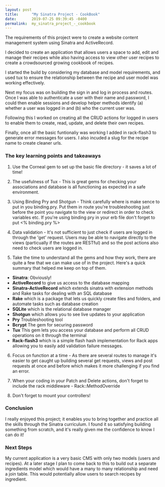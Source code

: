 ```yaml
---
layout: post
title:      "My Sinatra Project - CookBook"
date:       2019-07-25 09:39:45 -0400
permalink:  my_sinatra_project_-_cookbook
---
```



The requirements of this project were to create a website content management system using Sinatra and ActiveRecord. 

I decided to create an application that allows users a space to add, edit and manage their recipes while also having access to view other user recipes to create a crowdsourced growing cookbook of recipes. 

I started the build by considering my database and model requirements, and used tux to ensure the relationship between the recipe and user model was working effectively. 

Next my focus was on building the sign in and log in process and routes. Once I was able to authenticate a user with their name and password, I could then enable sessions and develop helper methods identify (a) whether a user was logged in and (b) who the current user was. 

Following this I worked on creating all the CRUD actions for logged in users to enable them to create, read, update, and delete their own recipes. 

Finally, once all the basic funtionaliy was working I added in rack-flash3 to generate error messages for users. I also incuded a slug for the recipe name to create cleaner urls.  


### The key learning points and takeaways

1. Use the Corneal gem to set up the basic file directory - it saves a lot of time! 

2. The usefulness of Tux - This is great gems for checking your associations and database is all functioning as expected in a safe environment. 

3. Using Binding Pry and Shotgun - Think carefully where is make sence to put in you binding.pry. Put them in route you're troubleshooting just before the point you navigate to the view or redirect in order to check variables etc. If you're using binding pry in your erb file don't forget to put <% binding.pry %>

4. Data validation - It's not sufficient to just check if users are logged in through the 'get' request. Users may be able to navigate directly to the views (particually if the routes are RESTful) and so the post actions also need to check users are logged in. 

5. Take the time to understand all the gems and how they work, there are quite a few that we can make use of in the project. Here's a quick summary that helped me keep on top of them. 

-  **Sinatra**: Obviously! 
-  **ActiveRecord** to give us access to the database mapping
-  **Sinatra-ActiveRecord** which extends sinatra  with extension methods and Rake tasks for dealing with an SQL database
-  **Rake** which is a package that lets us quickly create files and folders, and automate tasks such as database creation
-  **SQLite** which is the relational database manager 
-  **Shotgun** which allows you to see live updates to your application
-  **Pry** Troubleshooting tool
-  **Bcrypt** The gem for securing password 
-  **Tux** This gem lets you access your database and perform all CRUD operations on it through the terminal
-  **Rack-flash3** which is a simple flash hash implementation for Rack apps allowing you to easily add validation failure messages. 

6. Focus on function at a time - As there are several routes to manage it's easier to get caught up building several get requests, views and post requests at once and before which makes it more challenging if you find an error. 

7. When your coding in your Patch and Delete actions, don't forget to include the rack middleware - Rack::MethodOverride 

8. Don't forget to mount your controllers! 

### Conclusion

I really enjoyed this project; it enables you to bring together and practice all the skills through the Sinatra curriculum. I found it so satisfying building something from scratch, and it's really given me the confidence to know I can do it! 

### Next Steps
My current application is a very basic CMS with only two models (users and recipes). At a later stage I plan to come back to this to build out a separate ingredients model which would have a many to many relationship and need a join table. This would potentially allow users to search recipes by ingredient. 





